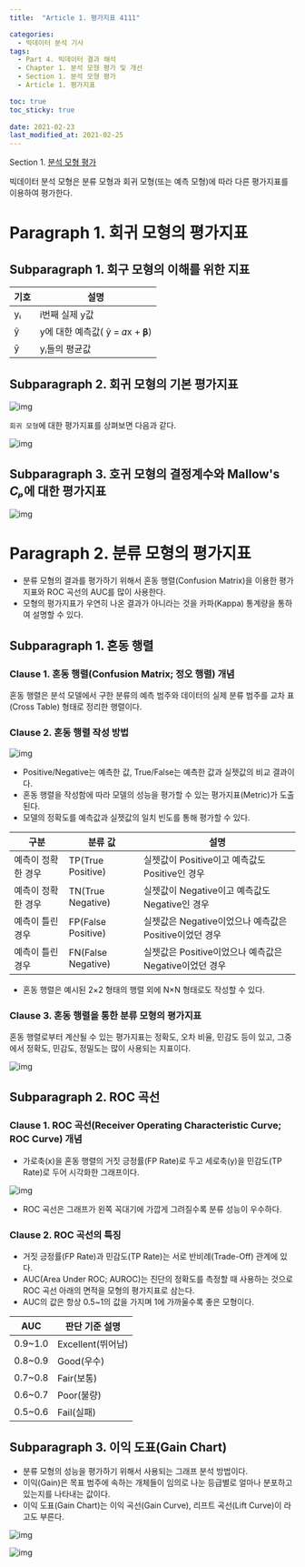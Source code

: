 ```yaml
---
title:  "Article 1. 평가지표 4111"

categories:
  - 빅데이터 분석 기사
tags: 
  - Part 4. 빅데이터 결과 해석
  - Chapter 1. 분석 모형 평가 및 개선
  - Section 1. 분석 모형 평가
  - Article 1. 평가지표

toc: true
toc_sticky: true
 
date: 2021-02-23
last_modified_at: 2021-02-25
---
```


Section 1. [분석 모형 평가]()

빅데이터 분석 모형은 분류 모형과 회귀 모형(또는 예측 모형)에 따라 다른 평가지표를 이용하여 평가한다.

# Paragraph 1. 회귀 모형의 평가지표

## Subparagraph 1. 회구 모형의 이해를 위한 지표

| 기호 | 설명                         |
| ---- | ---------------------------- |
| yᵢ   | i번째 실제 y값               |
| ŷ    | y에 대한 예측값( ŷ = 𝛼x + 𝛃) |
| ȳ    | yᵢ들의 평균값                |



## Subparagraph 2. 회귀 모형의 기본 평가지표

![img](https://postfiles.pstatic.net/MjAyMTA0MDVfOTcg/MDAxNjE3NjAzODA3NTU4.G3s86FponGhKyZrah07bFS_PZAd6y4DVlDMjTQPGCfIg.Vn3GilcrxeulKhv2-h1credsRWClA7QR3-4Il1juaSEg.JPEG.leechardfeynman/SmartSelect_20210405-152323_Xodo_Docs.jpg?type=w1)

`회귀 모형`에 대한 평가지표를 상펴보면 다음과 같다.

![img](https://postfiles.pstatic.net/MjAyMTA0MDVfMTcw/MDAxNjE3NjAzODQzNDg0.jv5hfEIqqlY8o24UxUrhSDjTorOzZoQwcVaFGFFdy5Mg.-PHQVbyrT7OQU7mH5-EIrkbcVjgNefFTYQ-yE5y-XaIg.JPEG.leechardfeynman/SmartSelect_20210405-152355_Xodo_Docs.jpg?type=w1)



## Subparagraph 3. 호귀 모형의 결정계수와 Mallow's *Cₚ*에 대한 평가지표

![img](https://postfiles.pstatic.net/MjAyMTA0MDVfMTQx/MDAxNjE3NjAzODcxMDk0.fZYL2375CmXTIQwT4wR_AsbsVS0IlUlk3l9MKpcLbesg.80QUjjqzVxJazj_2ACE5WfjwKNjV_OBjZ0uVabiyQt8g.JPEG.leechardfeynman/SmartSelect_20210405-152424_Xodo_Docs.jpg?type=w1)



# Paragraph 2. 분류 모형의 평가지표

- 분류 모형의 결과를 평가하기 위해서 혼동 행렬(Confusion Matrix)을 이용한 평가지표와 ROC 곡선의 AUC를 많이 사용한다.
- 모형의 평가지표가 우연히 나온 결과가 아니라는 것을 카파(Kappa) 통계량을 통하여 설명할 수 있다.

## Subparagraph 1. 혼동 행렬

### Clause 1. 혼동 행렬(Confusion Matrix; 정오 행렬) 개념

혼동 행렬은 분석 모델에서 구한 분류의 예측 범주와 데이터의 실제 분류 범주를 교차 표(Cross Table) 형태로 정리한 행렬이다.

### Clause 2. 혼동 행렬 작성 방법

![img](https://postfiles.pstatic.net/MjAyMTA0MDVfNTYg/MDAxNjE3NjAzODkxNzMy.5CR0_PtxXbSZtJzdq7vtYzgR5GCjl0LivKk7kf2T4_Yg.1DdEDa0rWCo-kFHvQMHQeiM-v5oLktOx1R9tetNS2acg.JPEG.leechardfeynman/SmartSelect_20210405-152447_Xodo_Docs.jpg?type=w1)

- Positive/Negative는 예측한 값, True/False는 예측한 값과 실젯값의 비교 결과이다.
- 혼동 행렬을 작성함에 따라 모델의 성능을 평가할 수 있는 평가지표(Metric)가 도출된다.
- 모델의 정확도를 예측값과 실젯값의 일치 빈도를 통해 평가할 수 있다.

| 구분               | 분류 값            | 설명                                                   |
| ------------------ | ------------------ | ------------------------------------------------------ |
| 예측이 정확한 경우 | TP(True Positive)  | 실젯값이 Positive이고 예측값도 Positive인 경우         |
| 예측이 정확한 경우 | TN(True Negative)  | 실젯값이 Negative이고 예측값도 Negative인 경우         |
| 예측이 틀린 경우   | FP(False Positive) | 실젯값은 Negative이었으나 예측값은 Positive이었던 경우 |
| 예측이 틀린 경우   | FN(False Negative) | 실젯값은 Positive이었으나 예측값은 Negative이었던 경우 |

- 혼동 행렬은 예시된 2×2 형태의 행렬 외에 N×N 형태로도 작성할 수 있다.

### Clause 3. 혼동 행렬을 통한 분류 모형의 평가지표

혼동 행렬로부터 계산될 수 있는 평가지표는 정확도, 오차 비율, 민감도 등이 있고, 그중에서 정확도, 민감도, 정밀도는 많이 사용되는 지표이다.

![img](https://postfiles.pstatic.net/MjAyMTA0MDVfMTg0/MDAxNjE3NjAzOTI2NTQ2.CsA3q0TI9GcBWbYG_jIy9Lb8Tk_y_q9tDRk2-rE2_qQg.fL-Q90nQtBX3jmCZolqVmWonkbtVK6nLmKdpSdaXD4gg.JPEG.leechardfeynman/SmartSelect_20210405-152520_Xodo_Docs.jpg?type=w1)



## Subparagraph 2. ROC 곡선

### Clause 1. ROC 곡선(Receiver Operating Characteristic Curve; ROC  Curve) 개념

- 가로축(x)을 혼동 행렬의 거짓 긍정률(FP Rate)로 두고 세로축(y)을 민감도(TP Rate)로 두어 시각화한 그래프이다.

![img](https://postfiles.pstatic.net/MjAyMTA0MDVfMTIz/MDAxNjE3NjAzOTQ1NjU5.gclIpfDmLQ4lZfiHdvJp9b5sufibPpvOnVP7HcD0GXEg.DkN-_z9gJHZCG-YDmy6iwdvkEgs5BLA7gM1IjlASFFIg.JPEG.leechardfeynman/SmartSelect_20210405-152543_Xodo_Docs.jpg?type=w1)

- ROC 곡선은 그래프가 왼쪽 꼭대기에 가깝게 그려질수록 분류 성능이 우수하다.

### Clause 2. ROC 곡선의 특징

- 거짓 긍정률(FP Rate)과 민감도(TP Rate)는 서로 반비례(Trade-Off) 관계에 있다.
- AUC(Area Under ROC; AUROC)는 진단의 정확도를 측정할 때 사용하는 것으로 ROC 곡선 아래의 면적을 모형의 평가지표로 삼는다.
- AUC의 값은 항상 0.5~1의 값을 가지며 1에 가까울수록 좋은 모형이다.

| AUC     | 판단 기준 설명    |
| ------- | ----------------- |
| 0.9~1.0 | Excellent(뛰어남) |
| 0.8~0.9 | Good(우수)        |
| 0.7~0.8 | Fair(보통)        |
| 0.6~0.7 | Poor(불량)        |
| 0.5~0.6 | Fail(실패)        |



## Subparagraph 3. 이익 도표(Gain Chart)

- 분류 모형의 성능을 평가하기 위해서 사용되는 그래프 분석 방법이다.
- 이익(Gain)은 목표 범주에 속하는 개체들이 임의로 나눈 등급별로 얼마나 분포하고 있는지를 나타내는 값이다.
- 이익 도표(Gain Chart)는 이익 곡선(Gain Curve), 리프트 곡선(Lift Curve)이 라고도 부른다.

![img](https://postfiles.pstatic.net/MjAyMTA0MDVfMTMy/MDAxNjE3NjAzOTY0NzI4.2K3051_2uGC_gSjMOf7W9TeFNTfzaqp-7IfA3WX3tKkg.7krDBgb9zvRCF3qMCp4gQ_45LexkORyZa5thU6jHS5wg.JPEG.leechardfeynman/SmartSelect_20210405-152602_Xodo_Docs.jpg?type=w1)

![img](https://blogfiles.pstatic.net/MjAyMTA0MDVfMTMy/MDAxNjE3NjAzOTY0NzI4.2K3051_2uGC_gSjMOf7W9TeFNTfzaqp-7IfA3WX3tKkg.7krDBgb9zvRCF3qMCp4gQ_45LexkORyZa5thU6jHS5wg.JPEG.leechardfeynman/SmartSelect_20210405-152602_Xodo_Docs.jpg?type=w1)
